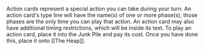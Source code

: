 Action cards represent a special action you can take during your turn. An action card's type line will have the name(s) of one or more phase(s), those phases are the only time you can play that action. An action card may also have additional timing restrictions, which will be inside its text.
To play an action card, place it into the Junk Pile and pay its cost. Once you have done this, place it onto [[The Heap]]. 